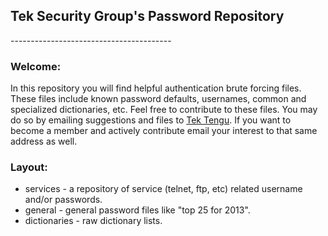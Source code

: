 <h2>Tek Security Group's Password Repository</h2>
----------------------------------------
<h3>Welcome:</h3>
<p>In this repository you will find helpful authentication brute forcing files. These files include known password defaults, usernames, common and specialized dictionaries, etc. Feel free to contribute to these files. You may do so by emailing suggestions and files to <a href="mailto:tektengu@teksecgrp.com?Subject=Password Repo" target="_top">
Tek Tengu</a>. If you want to become a member and actively contribute email your interest to that same address as well.</p>
<h3>Layout:</h3>
<ul>
<li>services - a repository of service (telnet, ftp, etc) related username and/or passwords.</li>
<li>general - general password files like "top 25 for 2013".</li>
<li>dictionaries - raw dictionary lists.</li>
</ul>
